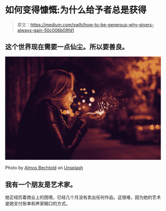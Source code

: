 # 如何变得慷慨:为什么给予者总是获得

> 原文：<https://medium.com/swlh/how-to-be-generous-why-givers-always-gain-50c006b09fd1>

## 这个世界现在需要一点仙尘。所以要善良。

![](img/b8d3cfe65f649cc1c6c9c2c1e48fe4b3.png)

Photo by [Almos Bechtold](https://unsplash.com/photos/AJ_Mou1FUS8?utm_source=unsplash&utm_medium=referral&utm_content=creditCopyText) on [Unsplash](https://unsplash.com/search/photos/abundance?utm_source=unsplash&utm_medium=referral&utm_content=creditCopyText)

## 我有一个朋友是艺术家。

她正经历着商业上的困境，已经几个月没有卖出任何作品。这很难，因为她的艺术是她支付账单和养家糊口的方式。